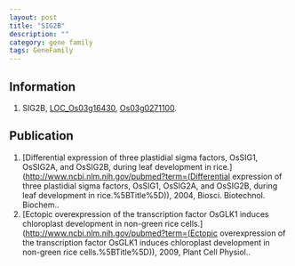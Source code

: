 ```yaml
---
layout: post
title: "SIG2B"
description: ""
category: gene family
tags: GeneFamily
---
```


## Information
1. SIG2B, [LOC_Os03g16430](http://rice.plantbiology.msu.edu/cgi-bin/ORF_infopage.cgi?orf=LOC_Os03g16430), [Os03g0271100](http://rapdb.dna.affrc.go.jp/viewer/gbrowse_details/irgsp1?name=Os03g0271100).

## Publication
1. [Differential expression of three plastidial sigma factors, OsSIG1, OsSIG2A, and OsSIG2B, during leaf development in rice.](http://www.ncbi.nlm.nih.gov/pubmed?term=(Differential expression of three plastidial sigma factors, OsSIG1, OsSIG2A, and OsSIG2B, during leaf development in rice.%5BTitle%5D)), 2004, Biosci. Biotechnol. Biochem..
2. [Ectopic overexpression of the transcription factor OsGLK1 induces chloroplast development in non-green rice cells.](http://www.ncbi.nlm.nih.gov/pubmed?term=(Ectopic overexpression of the transcription factor OsGLK1 induces chloroplast development in non-green rice cells.%5BTitle%5D)), 2009, Plant Cell Physiol..


